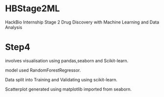 # HBStage2ML
HackBio Internship Stage 2 Drug Discovery with Machine Learning and Data Analysis

# Step4
involves visualisation using pandas,seaborn and Scikit-learn.

model used RandomForestRegressor.

Data split into Training and Validating using scikit-learn.

Scatterplot generated using matplotlib imported from seaborn.
